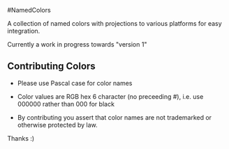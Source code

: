 #NamedColors

A collection of named colors with projections to various platforms for easy integration.

Currently a work in progress towards "version 1"

## Contributing Colors

* Please use Pascal case for color names

* Color values are RGB hex 6 character (no preceeding #), i.e. use 000000 rather than 000 for black

* By contributing you assert that color names are not trademarked or otherwise protected by law.

Thanks :)